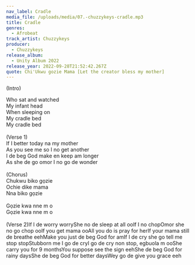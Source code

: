 ```yaml
---
nav_label: Cradle
media_file: /uploads/media/07.-chuzzykeys-cradle.mp3
title: Cradle
genres:
  - Afrobeat
track_artist: Chuzzykeys
producer:
  - Chuzzykeys
release_album:
  - Unity Album 2022
release_year: 2022-09-28T21:52:42.267Z
quote: Chi'Ukwu gozie Mama [Let the creator bless my mother]
---
```

<!--StartFragment-->

(Intro)

Who sat and watched\
My infant head\
When sleeping on\
My cradle bed\
My cradle bed\
\
(Verse 1)\
If I better today na my mother\
As you see me so I no get another\
I de beg God make en keep am longer\
As she de go omor I no go de wonder\
\
(Chorus)\
Chukwu biko gọzie\
Ochie dike mama\
Nna biko gọzie\
\
Gọzie kwa nne m o\
Gọzie kwa nne m o\
\
(Verse 2)If I de worry worryShe no de sleep at all ooIf I no chopOmor she no go chop ooIf you get mama ooAll you do is pray for herIf your mama still de breathe eehMake you just de beg God for amIf I de cry she go tell me stop stopStubborn me I go de cryI go de cry non stop, egbuola m ooShe carry you for 9 monthsYou suppose see the sign eehShe de beg God for rainy daysShe de beg God for better daysWey go de give you grace eeh

<!--EndFragment-->